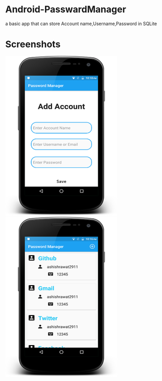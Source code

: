 # Android-PasswardManager
a basic app that can store Account name,Username,Password in SQLite
# Screenshots
<img src="https://github.com/ashishrawat2911/Android-PasswardManager/blob/master/screenshots/editactivity.png" height=500 width=350>        <img src="https://github.com/ashishrawat2911/Android-PasswardManager/blob/master/screenshots/homescreen.png" height=500 width=350> 

